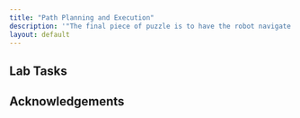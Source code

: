 ```yaml
---
title: "Path Planning and Execution"
description: '"The final piece of puzzle is to have the robot navigate through a set of waypoints in that environment as quickly and accurately as possible."'
layout: default
---
```


## Lab Tasks

## Acknowledgements